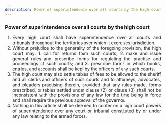 ```yaml
---
description: Power of superintendence over all courts by the high court
---
```


### Power of superintendence over all courts by the high court

1. <div style="text-align: justify"> Every high court shall have superintendence over all courts and tribunals throughout the territories over which it exercises jurisdiction.
2. <div style="text-align: justify"> Without prejudice to the generality of the foregoing provision, the high court may:
    1. call for returns from such courts;
    2. make and issue general rules and prescribe forms for regulating the practise and proceedings of such courts; and
    3. prescribe forms in which books, entries, and accounts shall be kept by the officers of any such courts.
3. <div style="text-align: justify"> The high court may also settle tables of fees to be allowed to the sheriff and all clerks and officers of such courts and to attorneys, advocates, and pleaders practising therein, provided that any rules made, forms prescribed, or tables settled under clause (2) or clause (3) shall not be inconsistent with the provisions of any law for the time being in force and shall require the previous approval of the governor.
4. <div style="text-align: justify"> Nothing in this article shall be deemed to confer on a high court powers of superintendence over any court or tribunal constituted by or under any law relating to the armed forces.
